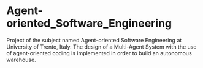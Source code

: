 # Agent-oriented_Software_Engineering
Project of the subject named Agent-oriented Software Engineering at University of Trento, Italy. The design of a Multi-Agent System with the use of agent-oriented coding is implemented in order to build an autonomous warehouse.

